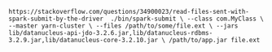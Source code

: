 `
https://stackoverflow.com/questions/34900023/read-files-sent-with-spark-submit-by-the-driver 
./bin/spark-submit \
--class com.MyClass \
--master yarn-cluster \
--files /path/to/some/file.ext \
--jars lib/datanucleus-api-jdo-3.2.6.jar,lib/datanucleus-rdbms-3.2.9.jar,lib/datanucleus-core-3.2.10.jar \
/path/to/app.jar file.ext 
`
